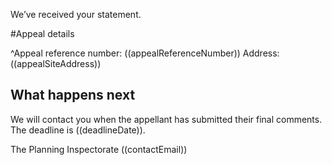 We’ve received your statement.

#Appeal details

^Appeal reference number: ((appealReferenceNumber))
Address: ((appealSiteAddress))

## What happens next

We will contact you when the appellant has submitted their final comments. The deadline is ((deadlineDate)).

The Planning Inspectorate
((contactEmail))
